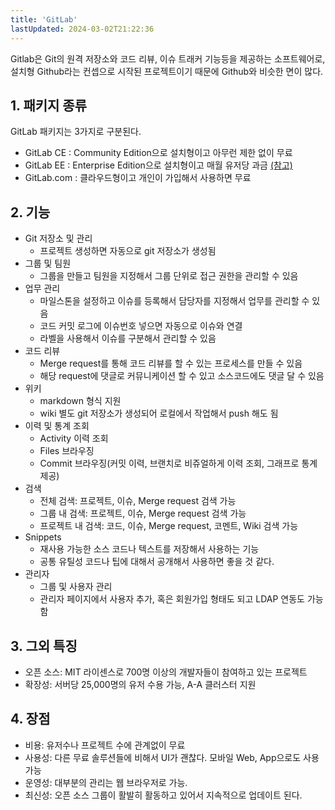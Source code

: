 ```yaml
---
title: 'GitLab'
lastUpdated: 2024-03-02T21:22:36
---
```


Gitlab은 Git의 원격 저장소와 코드 리뷰, 이슈 트래커 기능등을 제공하는 소프트웨어로, 설치형 Github라는 컨셉으로 시작된 프로젝트이기 때문에 Github와 비슷한 면이 많다.

## 1. 패키지 종류
GitLab 패키지는 3가지로 구분된다.

- GitLab CE : Community Edition으로 설치형이고 아무런 제한 없이 무료
- GitLab EE : Enterprise Edition으로 설치형이고 매월 유저당 과금 [(참고)](https://about.gitlab.com/pricing/)
- GitLab.com : 클라우드형이고 개인이 가입해서 사용하면 무료

## 2. 기능
- Git 저장소 및 관리
    - 프로젝트 생성하면 자동으로 git 저장소가 생성됨
- 그룹 및 팀원
    - 그룹을 만들고 팀원을 지정해서 그룹 단위로 접근 권한을 관리할 수 있음
- 업무 관리
    - 마일스톤을 설정하고 이슈를 등록해서 담당자를 지정해서 업무를 관리할 수 있음
    - 코드 커밋 로그에 이슈번호 넣으면 자동으로 이슈와 연결
    - 라벨을 사용해서 이슈를 구분해서 관리할 수 있음
- 코드 리뷰
    - Merge request를 통해 코드 리뷰를 할 수 있는 프로세스를 만들 수 있음
    - 해당 request에 댓글로 커뮤니케이션 할 수 있고 소스코드에도 댓글 달 수 있음
- 위키
    - markdown 형식 지원
    - wiki 별도 git 저장소가 생성되어 로컬에서 작업해서 push 해도 됨
- 이력 및 통계 조회
    - Activity 이력 조회
  - Files 브라우징
  - Commit 브라우징(커밋 이력, 브랜치로 비쥬얼하게 이력 조회, 그래프로 통계 제공)
- 검색
  - 전체 검색: 프로젝트, 이슈, Merge request 검색 가능
  - 그룹 내 검색: 프로젝트, 이슈, Merge request 검색 가능
  - 프로젝트 내 검색: 코드, 이슈, Merge request, 코멘트, Wiki 검색 가능
- Snippets
  - 재사용 가능한 소스 코드나 텍스트를 저장해서 사용하는 기능
  - 공통 유틸성 코드나 팁에 대해서 공개해서 사용하면 좋을 것 같다.
- 관리자
  - 그룹 및 사용자 관리
  - 관리자 페이지에서 사용자 추가, 혹은 회원가입 형태도 되고 LDAP 연동도 가능함

## 3. 그외 특징
- 오픈 소스: MIT 라이센스로 700명 이상의 개발자들이 참여하고 있는 프로젝트
- 확장성: 서버당 25,000명의 유저 수용 가능, A-A 클러스터 지원

## 4. 장점
- 비용: 유저수나 프로젝트 수에 관계없이 무료
- 사용성: 다른 무료 솔루션들에 비해서 UI가 괜찮다. 모바일 Web, App으로도 사용 가능
- 운영성: 대부분의 관리는 웹 브라우저로 가능.
- 최신성: 오픈 소스 그룹이 활발히 활동하고 있어서 지속적으로 업데이트 된다. 
